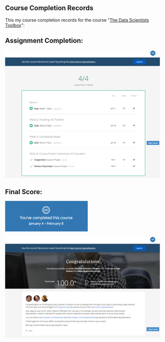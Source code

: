 ## Course Completion Records

This my course completion records for the course "[The Data Scientists Toolbox](https://www.coursera.org/learn/data-scientists-tools)":

## Assignment Completion:

![The Data Scientist's Toolbox - Assignment Completion](https://github.com/mariocpinto/0003_MOOC_The_Data_Scientists_Toolbox/blob/master/Assignment_Completion.png)

## Final Score:

![The Data Scientist's Toolbox - Course Completion Notice](https://github.com/mariocpinto/0003_MOOC_The_Data_Scientists_Toolbox/blob/master/Course_Completion_Notice.png)

![The Data Scientist's Toolbox - Final Score](https://github.com/mariocpinto/0003_MOOC_The_Data_Scientists_Toolbox/blob/master/Course_Completion.png)
